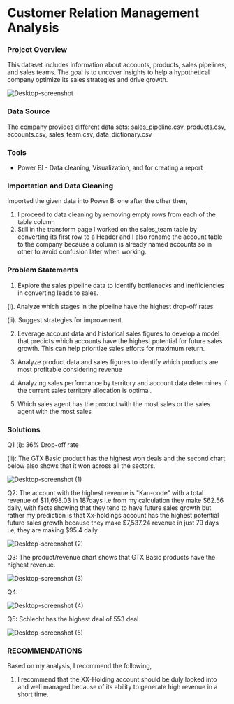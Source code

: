 # Customer Relation Management Analysis

### Project Overview

This dataset includes information about accounts, products, sales pipelines, and sales teams. The goal is to uncover insights to help a hypothetical company optimize its sales strategies and drive growth.

![Desktop-screenshot](https://github.com/user-attachments/assets/a4eaa8e8-3a7f-4fb1-afc4-f09d89fc4d98)


### Data Source

The company provides different data sets: sales_pipeline.csv, products.csv, accounts.csv, sales_team.csv, data_dictionary.csv

### Tools

- Power BI - Data cleaning, Visualization, and for creating a report

### Importation and Data Cleaning

Imported the given data into Power BI one after the other then,

1. I proceed to data cleaning by removing empty rows from each of the table column
2. Still in the transform page I worked on the sales_team table by converting its first row to a Header and I also rename the account table to the company because a column is already named accounts so in other to avoid 
   confusion later when working.

### Problem Statements

1. Explore the sales pipeline data to identify bottlenecks and inefficiencies in converting leads to sales. 

(i).  Analyze which stages in the pipeline have the highest drop-off rates 

(ii). Suggest strategies for improvement.


2. Leverage account data and historical sales figures to develop a model that predicts which accounts have the highest potential for future sales growth. This can help prioritize sales efforts for maximum return.

3. Analyze product data and sales figures to identify which products are most profitable considering revenue

4. Analyzing sales performance by territory and account data determines if the current sales territory allocation is optimal.

5. Which sales agent has the product with the most sales or the sales agent with the most sales


### Solutions

Q1
(i): 36% Drop-off rate

(ii): The GTX Basic product has the highest won deals and the second chart below also shows that it won across all the sectors.

![Desktop-screenshot (1)](https://github.com/user-attachments/assets/e6ae5337-56d8-47b3-bca7-def066fa32bb)


Q2:  The account with the highest revenue is "Kan-code" with a total revenue of $11,698.03 in 187days i.e from my calculation they make $62.56 daily, with facts showing that they tend to have future sales growth but rather my prediction is that Xx-holdings account has the highest potential future sales growth because they make $7,537.24 revenue in just 79 days i.e, they are making $95.4 daily.

![Desktop-screenshot (2)](https://github.com/user-attachments/assets/37863819-1c9a-4faf-b7a6-9cf60412f837)


Q3: The product/revenue chart shows that GTX Basic products have the highest revenue.

![Desktop-screenshot (3)](https://github.com/user-attachments/assets/46f9608a-9e8f-407f-9625-44f4ed9fb20b)

Q4: 

![Desktop-screenshot (4)](https://github.com/user-attachments/assets/b2ff5748-30bf-4a68-b644-acf1cbee4f8b)


Q5:  Schlecht has the highest deal of 553 deal

![Desktop-screenshot (5)](https://github.com/user-attachments/assets/07abea6e-5e83-471b-a9de-19ca83fae213)


### RECOMMENDATIONS
Based on my analysis, I recommend the following,
1. I recommend that the XX-Holding account should be duly looked into and well managed because of its ability to generate high revenue in a short time.
